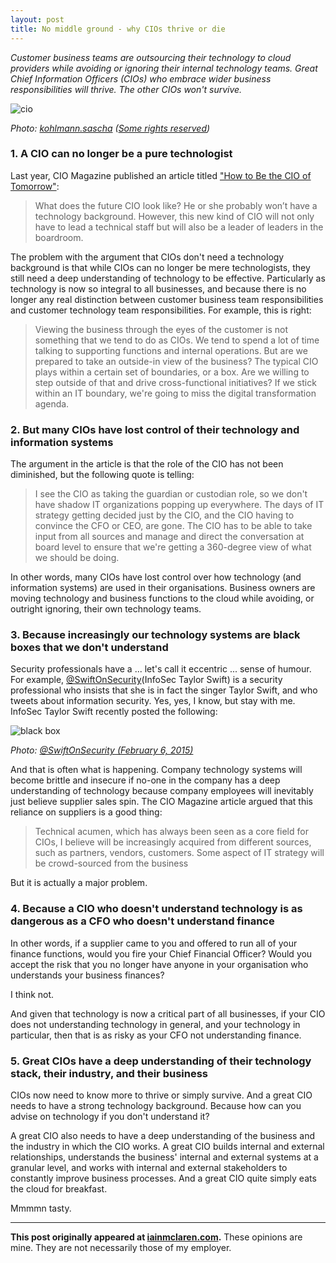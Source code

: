 ```yaml
---
layout: post
title: No middle ground - why CIOs thrive or die
---
```


*Customer business teams are outsourcing their technology to cloud providers while avoiding or ignoring their internal technology teams. Great Chief Information Officers (CIOs) who embrace wider business responsibilities will thrive.  The other CIOs won't survive.*
 
![cio](http://iainmclaren.com/public/images/2015-02-11-cio.jpg)

*Photo: [kohlmann.sascha](https://www.flickr.com/photos/skohlmann/) ([Some rights reserved](https://creativecommons.org/licenses/by/2.0/))*

### 1. A CIO can no longer be a pure technologist

Last year, CIO Magazine published an article titled ["How to Be the CIO of Tomorrow"](http://www.cio.com/article/2849270/cio-role/how-to-be-the-cio-of-tomorrow.html):

> What does the future CIO look like? He or she probably won’t have a technology background. However, this new kind of CIO will not only have to lead a technical staff but will also be a leader of leaders in the boardroom.

The problem with the argument that CIOs don't need a technology background is that while CIOs can no longer be mere technologists, they still need a deep understanding of technology to be effective. Particularly as technology is now so integral to all businesses, and because there is no longer any real distinction between customer business team responsibilities and customer technology team responsibilities. For example, this is right:

> Viewing the business through the eyes of the customer is not something that we tend to do as CIOs. We tend to spend a lot of time talking to supporting functions and internal operations. But are we prepared to take an outside-in view of the business? The typical CIO plays within a certain set of boundaries, or a box. Are we willing to step outside of that and drive cross-functional initiatives? If we stick within an IT boundary, we're going to miss the digital transformation agenda.

### 2. But many CIOs have lost control of their technology and information systems 

The argument in the article is that the role of the CIO has not been diminished, but the following quote is telling:

> I see the CIO as taking the guardian or custodian role, so we don't have shadow IT organizations popping up everywhere. The days of IT strategy getting decided just by the CIO, and the CIO having to convince the CFO or CEO, are gone. The CIO has to be able to take input from all sources and manage and direct the conversation at board level to ensure that we're getting a 360-degree view of what we should be doing.
 
In other words, many CIOs have lost control over how technology (and information systems) are used in their organisations. Business owners are moving technology and business functions to the cloud while avoiding, or outright ignoring, their own technology teams.

### 3. Because increasingly our technology systems are black boxes that we don't understand

Security professionals have a ... let's call it eccentric ... sense of humour. For example, [@SwiftOnSecurity](https://twitter.com/SwiftOnSecurity)(InfoSec Taylor Swift) is a security professional who insists that she is in fact the singer Taylor Swift, and who tweets about information security. Yes, yes, I know, but stay with me. InfoSec Taylor Swift recently posted the following: 

![black box](http://iainmclaren.com/public/images/2015-02-11-blackbox.jpg)

*Photo: [@SwiftOnSecurity (February 6, 2015)](https://twitter.com/SwiftOnSecurity/status/563710484831301632)*

And that is often what is happening. Company technology systems will become brittle and insecure if no-one in the company has a deep understanding of technology because company employees will inevitably just believe supplier sales spin. The CIO Magazine article argued that this reliance on suppliers is a good thing:

> Technical acumen, which has always been seen as a core field for CIOs, I believe will be increasingly acquired from different sources, such as partners, vendors, customers. Some aspect of IT strategy will be crowd-sourced from the business

But it is actually a major problem.

### 4. Because a CIO who doesn't understand technology is as dangerous as a CFO who doesn't understand finance

In other words, if a supplier came to you and offered to run all of your finance functions, would you fire your Chief Financial Officer? Would you accept the risk that you no longer have anyone in your organisation who understands your business finances?

I think not.

And given that technology is now a critical part of all businesses, if your CIO does not understanding technology in general, and your technology in particular, then that is as risky as your CFO not understanding finance.

### 5. Great CIOs have a deep understanding of their technology stack, their industry, and their business

CIOs now need to know more to thrive or simply survive. And a great CIO needs to have a strong technology background. Because how can you advise on technology if you don't understand it?

A great CIO also needs to have a deep understanding of the business and the industry in which the CIO works. A great CIO builds internal and external relationships, understands the business' internal and external systems at a granular level, and works with internal and external stakeholders to constantly improve business processes. And a great CIO quite simply eats the cloud for breakfast.

Mmmmn tasty.

---

**This post originally appeared at [iainmclaren.com](http://iainmclaren.com).**  These opinions are mine.  They are not necessarily those of my employer.